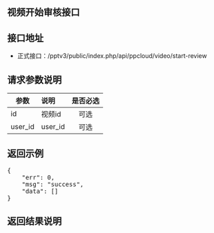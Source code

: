 视频开始审核接口
----------

接口地址
----------
  * 正式接口：/pptv3/public/index.php/api/ppcloud/video/start-review

请求参数说明
----------
|  参数         |说明          |是否必选|
| ------------- |:-------------|:-----:|
| id      | 视频id |可选    |
| user_id      | user_id |可选    |
返回示例
----------
<pre>
{
    "err": 0,
    "msg": "success",
    "data": []
}
</pre>

返回结果说明
----------
<pre>

</pre>